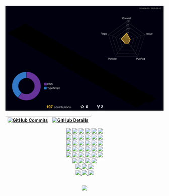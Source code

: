 ![Status](./profile-3d-contrib/profile-night-rainbow.svg)

| [![GitHub Commits](http://github-profile-summary-cards.vercel.app/api/cards/productive-time?username=bcocheto&theme=dracula&utcOffset=-3)](https://github.com/vn7n24fzkq/github-profile-summary-cards) | [![GitHub Details](http://github-profile-summary-cards.vercel.app/api/cards/profile-details?username=bcocheto&theme=dracula)](https://github.com/vn7n24fzkq/github-profile-summary-cards) |
| ------------------------------------------------------------------------------------------------------------------------------------------------------------------------------------------------------ | ----------------------------------------------------------------------------------------------------------------------------------------------------------------------------------------- |

  <div align="center" >
<a href="https://skillicons.dev"   >
 <!-- Linguagens -->
  <img src="https://skillicons.dev/icons?i=javascript" />
  <img src="https://skillicons.dev/icons?i=typescript" />
  <img src="https://skillicons.dev/icons?i=python" />
  <img src="https://skillicons.dev/icons?i=dart" />
  <img src="https://skillicons.dev/icons?i=bash" />
  <img src="https://skillicons.dev/icons?i=graphql" />
  <br />
    <!-- Frontend -->
  <img src="https://skillicons.dev/icons?i=html" />
  <img src="https://skillicons.dev/icons?i=css" />
  <img src="https://skillicons.dev/icons?i=sass" />
  <img src="https://skillicons.dev/icons?i=tailwind" />
  <img src="https://skillicons.dev/icons?i=bootstrap" />
  <img src="https://skillicons.dev/icons?i=materialui" />
  <br />
  <img src="https://skillicons.dev/icons?i=styledcomponents" />
  <img src="https://skillicons.dev/icons?i=react" />
  <img src="https://skillicons.dev/icons?i=redux" />
  <img src="https://skillicons.dev/icons?i=vite" />
  <img src="https://skillicons.dev/icons?i=figma" />
  <img src="https://skillicons.dev/icons?i=postman" />
  <br />
  <!-- Backend & DevOps -->
  <img src="https://skillicons.dev/icons?i=nodejs" />
  <img src="https://skillicons.dev/icons?i=express" />
  <img src="https://skillicons.dev/icons?i=docker" />
  <img src="https://skillicons.dev/icons?i=git" />
  <img src="https://skillicons.dev/icons?i=github" />
  <img src="https://skillicons.dev/icons?i=npm" />
  <br />
  <img src="https://skillicons.dev/icons?i=yarn" />
  <img src="https://skillicons.dev/icons?i=linux" />
  <img src="https://skillicons.dev/icons?i=ubuntu" />
  <img src="https://skillicons.dev/icons?i=grafana" />
  <img src="https://skillicons.dev/icons?i=androidstudio" />
  <img src="https://skillicons.dev/icons?i=firebase" />
  <br />
  <!-- Banco de Dados -->
  <img src="https://skillicons.dev/icons?i=mongodb" />
  <img src="https://skillicons.dev/icons?i=mysql" />
  <img src="https://skillicons.dev/icons?i=postgres" />
  <img src="https://skillicons.dev/icons?i=sqlite" />
  <br />
    <!-- IA & Visão Computacional -->
  <img src="https://skillicons.dev/icons?i=opencv" />
  <img src="https://skillicons.dev/icons?i=pytorch" />
  <img src="https://skillicons.dev/icons?i=tensorflow" />
  <br />
  <!-- Redes Sociais -->
<a href="https://www.linkedin.com/in/bcocheto/" target="_blank">
  <img src="https://skillicons.dev/icons?i=linkedin" />
</a>
<a href="https://www.instagram.com/_damask_/" target="_blank">
  <img src="https://skillicons.dev/icons?i=instagram" />
</a>
<a href="https://github.com/bcocheto" target="_blank">
  <img src="https://skillicons.dev/icons?i=github" />
</a>
</a>
  <br />

  </div>

##

   <div align="center" >
     <img src="https://github-profile-trophy.vercel.app/?username=bcocheto&theme=discord"/>
  </div>
